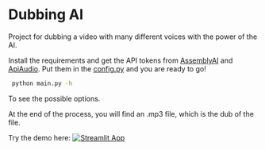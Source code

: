 # Dubbing AI

Project for dubbing a video with many different voices with the power of the AI.

Install the requirements and get the API tokens from [AssemblyAI](https://app.assemblyai.com/) and [ApiAudio](https://www.api.audio/).
Put them in the [config.py](./config.py) and you are ready to go!

```bash
 python main.py -h
```

To see the possible options. 

At the end of the process, you will find an .mp3 file, which is the dub of the file. 

Try the demo here:
[![Streamlit App](https://static.streamlit.io/badges/streamlit_badge_black_white.svg)](https://dubbing-ai-poc.streamlit.app/)

